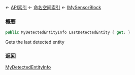 ← [API索引](Api-Index) ← [命名空间索引](Namespace-Index) ← [IMySensorBlock](Sandbox.ModAPI.Ingame.IMySensorBlock)

### 概要

```csharp
public MyDetectedEntityInfo LastDetectedEntity { get; }
```

Gets the last detected entity

### 返回

[MyDetectedEntityInfo](Sandbox.ModAPI.Ingame.MyDetectedEntityInfo)

